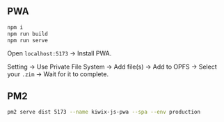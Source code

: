 ## PWA

```sh
npm i
npm run build
npm run serve
```

Open `localhost:5173` → Install PWA.

Setting → Use Private File System → Add file(s) → Add to OPFS → Select your `.zim` → Wait for it to complete.

## PM2

```sh
pm2 serve dist 5173 --name kiwix-js-pwa --spa --env production
```